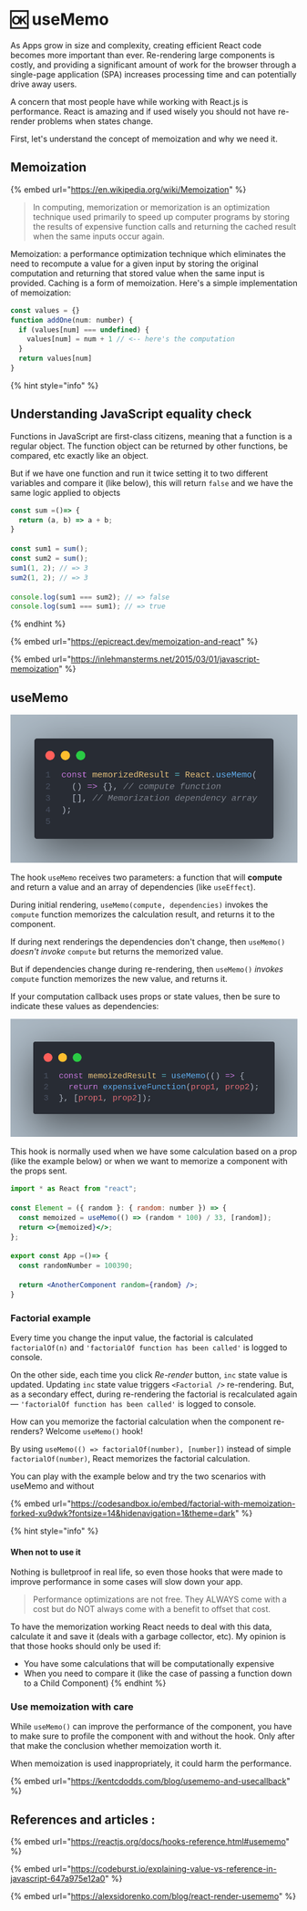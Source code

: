 # 🆗 useMemo

As Apps grow in size and complexity, creating efficient React code becomes more important than ever. Re-rendering large components is costly, and providing a significant amount of work for the browser through a single-page application (SPA) increases processing time and can potentially drive away users.

A concern that most people have while working with React.js is performance. React is amazing and if used wisely you should not have re-render problems when states change.

First, let's understand the concept of memoization and why we need it.

## Memoization <a href="#f80e" id="f80e"></a>

{% embed url="https://en.wikipedia.org/wiki/Memoization" %}

> In computing, memorization or memorization is an optimization technique used primarily to speed up computer programs by storing the results of expensive function calls and returning the cached result when the same inputs occur again.

Memoization: a performance optimization technique which eliminates the need to recompute a value for a given input by storing the original computation and returning that stored value when the same input is provided. Caching is a form of memoization. Here's a simple implementation of memoization:

```jsx
const values = {}
function addOne(num: number) {
  if (values[num] === undefined) {
    values[num] = num + 1 // <-- here's the computation
  }
  return values[num]
}
```

{% hint style="info" %}
## Understanding JavaScript equality check <a href="#2855" id="2855"></a>

Functions in JavaScript are first-class citizens, meaning that a function is a regular object. The function object can be returned by other functions, be compared, etc exactly like an object.

But if we have one function and run it twice setting it to two different variables and compare it (like below), this will return `false` and we have the same logic applied to objects

```jsx
const sum =()=> {
  return (a, b) => a + b;
}

const sum1 = sum();
const sum2 = sum();
sum1(1, 2); // => 3
sum2(1, 2); // => 3

console.log(sum1 === sum2); // => false
console.log(sum1 === sum1); // => true
```
{% endhint %}

{% embed url="https://epicreact.dev/memoization-and-react" %}

{% embed url="https://inlehmansterms.net/2015/03/01/javascript-memoization" %}

## **useMemo** <a href="#bfb8" id="bfb8"></a>

![](../.gitbook/assets/fddffd.png)

The hook `useMemo` receives two parameters: a function that will **compute** and return a value and an array of dependencies (like `useEffect`).&#x20;

During initial rendering, `useMemo(compute, dependencies)` invokes the `compute`  function memorizes the calculation result, and returns it to the component.

If during next renderings the dependencies don't change, then `useMemo()` _doesn't invoke_ `compute` but returns the memorized value.

But if dependencies change during re-rendering, then `useMemo()` _invokes_ `compute` function  memorizes the new value, and returns it.

If your computation callback uses props or state values, then be sure to indicate these values as dependencies:

![](../.gitbook/assets/dfdf.png)

This hook is normally used when we have some calculation based on a prop (like the example below) or when we want to memorize a component with the props sent.

```jsx
import * as React from "react";

const Element = ({ random }: { random: number }) => {
  const memoized = useMemo(() => (random * 100) / 33, [random]);
  return <>{memoized}</>;
};

export const App =()=> {
  const randomNumber = 100390;

  return <AnotherComponent random={random} />;
}
```

### Factorial example

Every time you change the input value, the factorial is calculated `factorialOf(n)` and `'factorialOf function has been called'` is logged to console.

On the other side, each time you click _Re-render_ button, `inc` state value is updated. Updating `inc` state value triggers `<Factorial />` re-rendering. But, as a secondary effect, during re-rendering the factorial is recalculated again — `'factorialOf function has been called'` is logged to console.

How can you memorize the factorial calculation when the component re-renders? Welcome `useMemo()` hook!

By using `useMemo(() => factorialOf(number), [number])` instead of simple `factorialOf(number)`, React memorizes the factorial calculation.

You can play with the example below and try the two scenarios with useMemo and without

{% embed url="https://codesandbox.io/embed/factorial-with-memoization-forked-xu9dwk?fontsize=14&hidenavigation=1&theme=dark" %}

{% hint style="info" %}
#### **When not to use it** <a href="#e3e7" id="e3e7"></a>

Nothing is bulletproof in real life, so even those hooks that were made to improve performance in some cases will slow down your app.

> Performance optimizations are not free. They ALWAYS come with a cost but do NOT always come with a benefit to offset that cost.

To have the memorization working React needs to deal with this data, calculate it and save it (deals with a garbage collector, etc). My opinion is that those hooks should only be used if:

* You have some calculations that will be computationally expensive
* When you need to compare it (like the case of passing a function down to a Child Component)
{% endhint %}

### Use memoization with care <a href="#4-use-memoization-with-care" id="4-use-memoization-with-care"></a>

While `useMemo()` can improve the performance of the component, you have to make sure to profile the component with and without the hook. Only after that make the conclusion whether memoization worth it.

When memoization is used inappropriately, it could harm the performance.

{% embed url="https://kentcdodds.com/blog/usememo-and-usecallback" %}

## References and articles :

{% embed url="https://reactjs.org/docs/hooks-reference.html#usememo" %}

{% embed url="https://codeburst.io/explaining-value-vs-reference-in-javascript-647a975e12a0" %}

{% embed url="https://alexsidorenko.com/blog/react-render-usememo" %}
